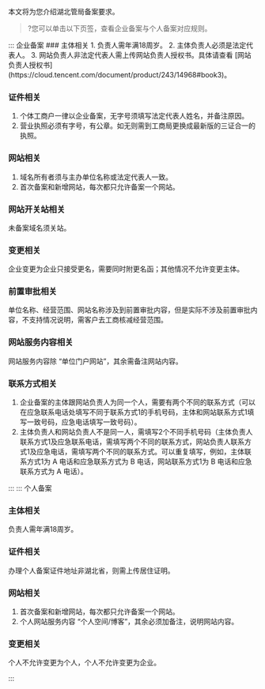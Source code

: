 本文将为您介绍湖北管局备案要求。
>?您可以单击以下页签，查看企业备案与个人备案对应规则。


<dx-tabs>
::: 企业备案
### 主体相关
1. 负责人需年满18周岁。
2. 主体负责人必须是法定代表人。
3. 网站负责人非法定代表人需上传网站负责人授权书。具体请查看 [网站负责人授权书](https://cloud.tencent.com/document/product/243/14968#book3)。

### 证件相关
1. 个体工商户一律以企业备案，无字号须填写法定代表人姓名，并备注原因。
2. 营业执照必须有字号，有公章。如无则需到工商局更换成最新版的三证合一的执照。


### 网站相关
1. 域名所有者须与主办单位名称或法定代表人一致。
2. 首次备案和新增网站，每次都只允许备案一个网站。

### 网站开关站相关
未备案域名须关站。

### 变更相关
企业变更为企业只接受更名，需要同时附更名函；其他情况不允许变更主体。

### 前置审批相关
单位名称、经营范围、网站名称涉及到前置审批内容，但是实际不涉及前置审批内容，不支持情况说明，需客户去工商核减经营范围。

### 网站服务内容相关
网站服务内容除 “单位门户网站”，其余需备注网站内容。

### 联系方式相关
1. 企业备案的主体跟网站负责人为同一个人，需要有两个不同的联系方式（可以在应急联系电话处填写不同于联系方式1的手机号码，主体和网站联系方式1填写一致号码，应急电话填写一致号码）。
2. 主体负责人和网站负责人不是同一人，需填写2个不同手机号码（主体负责人联系方式1及应急联系电话，需填写两个不同的联系方式，网站负责人联系方式1及应急电话，需填写两个不同的联系方式。可以重复填写，例如，主体联系方式1为 A 电话和应急联系方式为 B 电话，网站联系方式1为 B 电话和应急联系方式为 A 电话）。

:::
::: 个人备案
### 主体相关
负责人需年满18周岁。

### 证件相关
办理个人备案证件地址非湖北省，则需上传居住证明。

### 网站相关
1. 首次备案和新增网站，每次都只允许备案一个网站。
2. 个人网站服务内容 “个人空间/博客”，其余必须加备注，说明网站内容。

### 变更相关
个人不允许变更为个人，个人不允许变更为企业。

:::
</dx-tabs>
